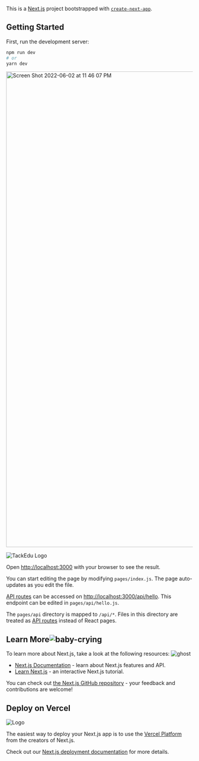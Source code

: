 This is a [Next.js](https://nextjs.org/) project bootstrapped with [`create-next-app`](https://github.com/vercel/next.js/tree/canary/packages/create-next-app).

## Getting Started

First, run the development server:

```bash
npm run dev
# or
yarn dev
```
<img width="1280" alt="Screen Shot 2022-06-02 at 11 46 07 PM" src="https://user-images.githubusercontent.com/84104582/171801936-fa9e5bb9-1aaa-4576-9014-213ccd22b15b.png">

![TackEdu Logo](https://user-images.githubusercontent.com/84104582/171989684-626c1272-3683-4131-8ae4-559d0a56c773.png)



Open [http://localhost:3000](http://localhost:3000) with your browser to see the result.

You can start editing the page by modifying `pages/index.js`. The page auto-updates as you edit the file.

[API routes](https://nextjs.org/docs/api-routes/introduction) can be accessed on [http://localhost:3000/api/hello](http://localhost:3000/api/hello). This endpoint can be edited in `pages/api/hello.js`.

The `pages/api` directory is mapped to `/api/*`. Files in this directory are treated as [API routes](https://nextjs.org/docs/api-routes/introduction) instead of React pages.

## Learn More![baby-crying](https://user-images.githubusercontent.com/84104582/189783219-5fa4ea17-a191-4e97-8be5-f541b0e047e8.png)


To learn more about Next.js, take a look at the following resources:
![ghost](https://user-images.githubusercontent.com/84104582/192129459-f93790c1-e2c8-4fe6-8911-bc7ae625176b.png)

- [Next.js Documentation](https://nextjs.org/docs) - learn about Next.js features and API.
- [Learn Next.js](https://nextjs.org/learn) - an interactive Next.js tutorial.

You can check out [the Next.js GitHub repository](https://github.com/vercel/next.js/) - your feedback and contributions are welcome!

## Deploy on Vercel
![Logo](https://user-images.githubusercontent.com/84104582/199637301-fc77f935-c997-42e4-ae4b-bc2556405081.png)

The easiest way to deploy your Next.js app is to use the [Vercel Platform](https://vercel.com/new?utm_medium=default-template&filter=next.js&utm_source=create-next-app&utm_campaign=create-next-app-readme) from the creators of Next.js.

Check out our [Next.js deployment documentation](https://nextjs.org/docs/deployment) for more details.
